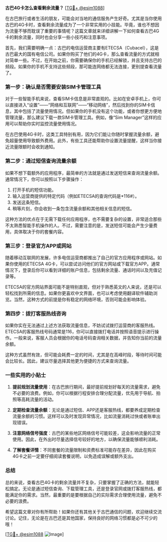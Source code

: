 **古巴4G卡怎么查看剩余流量？** [[TG💪+ @esim1088](https://t.me/s/esim1088)]

在古巴旅行或者生活的朋友，可能会对当地的通信服务产生好奇。尤其是当你使用古巴的4G卡时，查看剩余流量成为了一个非常实用的小技能。毕竟，谁也不想因为流量不够而耽误了重要的事情呢？这篇文章就来详细讲解一下如何查看古巴4G卡的剩余流量，同时也会分享一些小技巧和注意事项。

首先，我们需要明确一点：古巴的电信运营商主要有ETECSA（Cubacel），这是古巴最大的国有电信公司。如果你购买了他们的4G卡，那么查看流量的方式就相对简单一些。不过，在开始之前，你需要确保你的手机已经解锁，并且支持古巴的频段。如果你的手机不支持这些频段，那可能连网络都无法连接，更别提查看流量了。

### **第一步：确认是否需要安装SIM卡管理工具**

对于一些智能手机来说，查看SIM卡信息是非常直观的。比如在安卓手机上，你可以直接进入“设置”——“网络和互联网”——“移动网络”，然后找到你的SIM卡信息，其中包括了流量使用情况。但如果你的手机没有这个功能，或者你想更方便地管理流量，那么建议下载一款SIM卡管理工具。例如，像“Sim Manager”这样的应用可以帮助你实时监控流量使用情况。

在古巴使用4G卡时，这类工具特别有用，因为它们能让你随时掌握流量余额，避免超量使用导致额外费用。此外，有些工具还能帮助你设置流量提醒，这样当你接近流量限额时会收到通知。

### **第二步：通过短信查询流量余额**

如果不想下载额外的应用程序，最简单的方法就是通过发送短信来查询流量余额。通常情况下，你可以按照以下步骤操作：

1. 打开手机的短信功能。
2. 输入运营商提供的特定代码（例如ETECSA的查询代码是*116#）。
3. 发送这条短信。
4. 稍等片刻，你会收到一条包含流量余额和其他相关信息的短信。

这种方法的优点在于无需下载任何应用程序，也不需要复杂的设置，非常适合那些不太熟悉智能手机操作的人。不过，需要注意的是，发送短信可能会产生少量费用，具体取决于你的套餐内容。

### **第三步：登录官方APP或网站**

随着移动互联网的发展，许多电信运营商都推出了自己的官方应用程序或网站。如果你使用的ETECSA 4G卡，可以尝试访问他们的官方网站或下载官方APP。通常情况下，登录后你可以看到详细的账户信息，包括剩余流量、通话时间以及充值记录等。

ETECSA的官方网站界面可能不是特别直观，但对于熟悉英文的人来说，还是可以轻松找到所需的信息。如果你更喜欢中文界面，也可以考虑使用翻译软件辅助浏览。当然，这种方式的前提是你有稳定的网络环境，否则可能会影响体验。

### **第四步：拨打客服热线咨询**

如果你实在无法通过上述方法获取流量信息，不妨试试拨打运营商的客服热线。ETECSA的客服热线号码通常是116，你可以直接拨打电话并按照语音提示进行操作。一般来说，客服人员会根据你的电话号码查询相关数据，并告知你当前的流量余额。

这种方式虽然有效，但可能会耗费一定的时间，尤其是在高峰时段，等待时间可能会比较长。因此，建议尽量选择其他更为便捷的方式来查询流量。

### **一些实用的小贴士**

1. **提前规划流量使用**：在古巴旅行期间，最好提前规划好每天的流量需求，避免不必要的浪费。例如，你可以根据行程安排合理分配流量，优先用于导航、拍照等高耗流量的活动。

2. **定期检查流量余额**：无论是通过短信、APP还是客服热线，都要养成定期检查流量余额的习惯。这样可以及时发现异常情况，比如流量消耗过快或者账单出现错误。

3. **注意网络信号强度**：古巴的某些地区网络信号可能较差，这会影响流量的正常使用。因此，在外出时尽量选择信号较好的地方，以确保流量能够顺利消耗。

4. **了解套餐详情**：不同套餐的流量限制和资费标准可能存在差异，因此在购买4G卡之前一定要仔细阅读套餐说明，以免造成误解或额外支出。

### **总结**

总的来说，查看古巴4G卡的剩余流量并不复杂，只要掌握了正确的方法，就能轻松搞定。无论是通过短信查询、下载管理工具，还是登录官网或拨打客服热线，都能满足你的需求。当然，最重要的是要根据自己的实际需求合理使用流量，避免不必要的浪费。

希望这篇文章对你有所帮助！如果你还有其他关于古巴通信的问题，欢迎继续交流讨论。记住，无论是在古巴还是其他国家，保持良好的网络习惯都是必不可少的哦！

[[TG💪+ @esim1088](https://t.me/s/esim1088) ![Image](https://i.postimg.cc/4NQfJmqS/Snipaste-2025-05-13-00-14-12.png)]